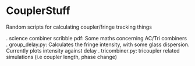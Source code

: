 # CouplerStuff
Random scripts for calculating coupler/fringe tracking things

. science combiner scribble pdf: Some maths concerning AC/Tri combiners
. group_delay.py: Calculates the fringe intensity, with some glass dispersion. Currently plots intensity against delay
. tricombiner.py: tricoupler related simulations (i.e coupler length, phase change)
